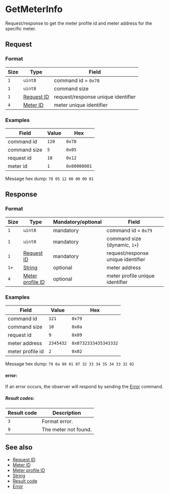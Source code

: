 # GetMeterInfo

Request/response to get the meter profile id and meter address for the specific meter.


## Request

### Format

| Size | Type                                 | Field                              |
| ---- | ------------------------------------ | ---------------------------------- |
| `1`  | `uint8`                              | command id = `0x78`                |
| `1`  | `uint8`                              | command size                       |
| `1`  | [Request ID](../types.md#request-id) | request/response unique identifier |
| `4`  | [Meter ID](../types.md#meter-id)     | meter unique identifier            |

### Examples

| Field        | Value | Hex          |
| ------------ | ----- | ------------ |
| command id   | `120` | `0x78`       |
| command size | `5`   | `0x05`       |
| request id   | `18`  | `0x12`       |
| meter id     | `1`   | `0x00000001` |

Message hex dump: `78 05 12 00 00 00 01`


## Response

### Format

| Size | Type                                             | Mandatory/optional | Field                              |
| ---- | ------------------------------------------------ | ------------------ | ---------------------------------- |
| `1`  | `uint8`                                          | mandatory          | command id = `0x79`                |
| `1`  | `uint8`                                          | mandatory          | command size (dynamic, `1+`)       |
| `1`  | [Request ID](../types.md#request-id)             | mandatory          | request/response unique identifier |
| `1+` | [String](../types.md#string)                     | optional           | meter address                      |
| `4`  | [Meter profile ID](../types.md#meter-profile-id) | optional           | meter profile unique identifier    |


### Examples

| Field            | Value     | Hex                  |
| ---------------- | --------- | -------------------- |
| command id       | `121`     | `0x79`               |
| command size     | `10`      | `0x0a`               |
| request id       | `9`       | `0x09`               |
| meter address    | `2345432` | `0x0732333435343332` |
| meter profile id | `2`       | `0x02`               |


Message hex dump: `79 0a 09 01 07 32 33 34 35 34 33 32 02`

#### error:

If an error occurs, the observer will respond by sending the [Error](./uplink/Error.md) command.

##### Result codes:

| Result code | Description          |
| ----------- | -------------------- |
| `3`         | Format error.        |
| `9`         | The meter not found. |

## See also

* [Request ID](../types.md#request-id)
* [Meter ID](../types.md#meter-id)
* [Meter profile ID](../types.md#meter-profile-id)
* [String](../types.md#string)
* [Result code](../types.md#result-code)
* [Error](./uplink/Error.md)
